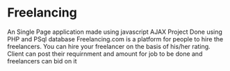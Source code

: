 # Freelancing
An Single Page application made using javascript AJAX
Project Done using PHP and PSql database
Freelancing.com is a platform for people to hire the freelancers.
You can hire your freelancer on the basis of his/her rating.
Client can post their requirnment and amount for job to be done and freelancers can bid on it
